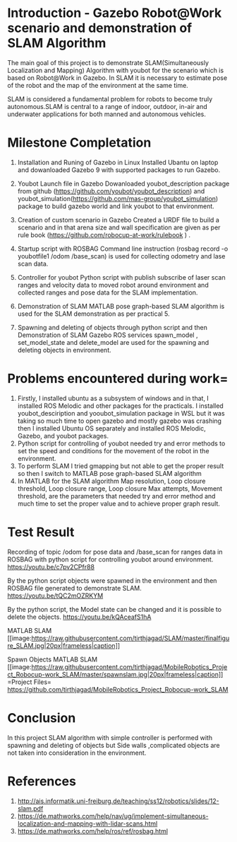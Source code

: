 # Introduction - Gazebo Robot@Work scenario and demonstration of SLAM Algorithm 
The main goal of this project is to demonstrate SLAM(Simultaneously Localization and Mapping) Algorithm with youbot for the scenario which is based on Robot@Work in Gazebo. In SLAM it is necessary to estimate pose of the robot and the map of the environment at the same time. 

SLAM is considered a fundamental problem for robots to become truly autonomous.SLAM is central to a range of indoor, outdoor, in-air and underwater applications for both manned and autonomous vehicles. 


# Milestone Completation
1. Installation and Runing of Gazebo in Linux
Installed Ubantu on laptop and dowanloaded Gazebo 9 with supported packages to run Gazebo.

2. Youbot Launch file in Gazebo
Dowanloaded youbot_description package from github (https://github.com/youbot/youbot_description) and youbot_simulation(https://github.com/mas-group/youbot_simulation) package to build gazebo world and link youbot to that environment.

3. Creation of custom scenario in Gazebo
Created a URDF file to build a scenario and in that arena size and wall specification are given as per rule book (https://github.com/robocup-at-work/rulebook ) .

4. Startup script with ROSBAG
Command line instruction (rosbag record -o youbotfile1 /odom /base_scan) is used for collecting odometry and lase scan data.

5. Controller for youbot
Python script with publish subscribe of laser scan ranges and velocity data to moved robot around environment and collected ranges and pose data for the SLAM implementation.

6. Demonstration of SLAM
MATLAB pose graph-based SLAM algorithm is used for the SLAM demonstration as per practical 5.   

7. Spawning and deleting of objects through python script and then Demonstration of SLAM
Gazebo ROS services spawn_model , set_model_state and delete_model are used for the spawning and deleting objects in environment.
 

# Problems encountered during work=
1) Firstly, I installed ubuntu as a subsystem of windows and in that, I installed ROS Melodic and other packages for the practicals. I installed  youbot_desciription and yooubot_simulation package in WSL but it was taking so much time to open gazebo and mostly gazebo was crashing then I installed Ubuntu OS separately and installed ROS Melodic, Gazebo, and youbot packages.
2) Python script for controlling of youbot needed try and error methods to set the speed and conditions for the movement of the robot in the environment.
3) To perform SLAM I tried gmapping  but not able to get the proper result so then I switch to MATLAB pose graph-based SLAM algorithm
4) In MATLAB for the SLAM algorithm Map resolution, Loop closure threshold, Loop closure range, Loop closure Max attempts, Movement threshold, are the parameters that needed try and error method and much time to set the proper value and to achieve proper graph result.

# Test Result
Recording of topic /odom for pose data and /base_scan for ranges data in ROSBAG with python script for controlling youbot around environment.
https://youtu.be/c7pv2CPfr88

By the python script objects were spawned in the environment and then ROSBAG file generated to demonstrate SLAM.
https://youtu.be/tQC2mOZRKYM

By the python script, the Model state can be changed and it is possible to delete the objects. 
https://youtu.be/kQAceafS1hA

MATLAB SLAM 
[[image:https://raw.githubusercontent.com/tirthjagad/SLAM/master/finalfigure_SLAM.jpg|20px|frameless|caption]]

Spawn Objects MATLAB SLAM
[[image:https://raw.githubusercontent.com/tirthjagad/MobileRobotics_Project_Robocup-work_SLAM/master/spawnslam.jpg|20px|frameless|caption]]
=Project Files=
https://github.com/tirthjagad/MobileRobotics_Project_Robocup-work_SLAM

# Conclusion
In this project SLAM algorithm with simple controller is performed  with spawning and deleting of objects but Side walls ,complicated objects are not taken into consideration in the environment. 

# References
1) http://ais.informatik.uni-freiburg.de/teaching/ss12/robotics/slides/12-slam.pdf
2) https://de.mathworks.com/help/nav/ug/implement-simultaneous-localization-and-mapping-with-lidar-scans.html
3) https://de.mathworks.com/help/ros/ref/rosbag.html
